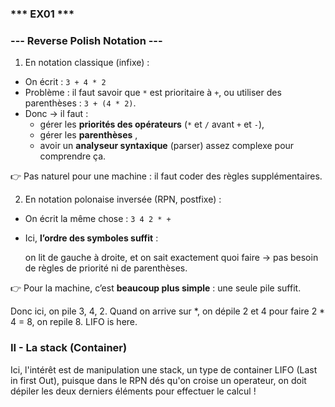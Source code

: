 ### ***  EX01  ***

### --- Reverse Polish Notation ---

1. En notation classique (infixe) :

* On écrit : `3 + 4 * 2`
* Problème : il faut savoir que `*` est prioritaire à `+`, ou utiliser des parenthèses : `3 + (4 * 2)`.
* Donc → il faut :
  * gérer les **priorités des opérateurs** (`*` et `/` avant `+` et `-`),
  * gérer les  **parenthèses** ,
  * avoir un **analyseur syntaxique** (parser) assez complexe pour comprendre ça.

👉 Pas naturel pour une machine : il faut coder des règles supplémentaires.

2. En notation polonaise inversée (RPN, postfixe) :

* On écrit la même chose : `3 4 2 * +`
* Ici, **l’ordre des symboles suffit** :

  on lit de gauche à droite, et on sait exactement quoi faire → pas besoin de règles de priorité ni de parenthèses.

👉 Pour la machine, c’est **beaucoup plus simple** : une seule pile suffit.

Donc ici, on pile 3, 4, 2. Quand on arrive sur *, on dépile 2 et 4 pour faire 2 * 4 = 8, on repile 8. LIFO is here.

### II - La stack (Container)

Ici, l'intérêt est de manipulation une stack, un type de container LIFO (Last in first Out), puisque dans le RPN dés qu'on croise un operateur, on doit dépiler les deux derniers éléments pour effectuer le calcul !
